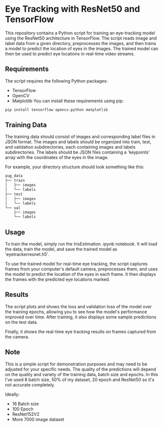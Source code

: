 
# Eye Tracking with ResNet50 and TensorFlow

This repository contains a Python script for training an eye-tracking model using the ResNet50 architecture in TensorFlow. The script reads image and label data from a given directory, preprocesses the images, and then trains a model to predict the location of eyes in the images. The trained model can then be used to predict eye locations in real-time video streams.




## Requirements

The script requires the following Python packages:

- TensorFlow
- OpenCV
- Matplotlib
You can install these requirements using pip:

```python
pip install tensorflow opencv-python matplotlib
```


## Training Data

The training data should consist of images and corresponding label files in JSON format. The images and labels should be organized into train, test, and validation subdirectories, each containing images and labels subdirectories. The labels should be JSON files containing a 'keypoints' array with the coordinates of the eyes in the image.

For example, your directory structure should look something like this:

```bash
aug_data
├── train
│   ├── images
│   └── labels
├── test
│   ├── images
│   └── labels
└── val
    ├── images
    └── labels
```

## Usage

To train the model, simply run the IrisEstimation .ipynb notebook. It will load the data, train the model, and save the trained model as 'eyetrackerresnet.h5'.

To use the trained model for real-time eye tracking, the script captures frames from your computer's default camera, preprocesses them, and uses the model to predict the location of the eyes in each frame. It then displays the frames with the predicted eye locations marked.


## Results

The script plots and shows the loss and validation loss of the model over the training epochs, allowing you to see how the model's performance improved over time. After training, it also displays some sample predictions on the test data.

Finally, it shows the real-time eye tracking results on frames captured from the camera.


## Note

This is a simple script for demonstration purposes and may need to be adjusted for your specific needs. The quality of the predictions will depend on the quality and variety of the training data, batch size and epochs. In this I've used 8 batch size, 50% of my dataset, 20 epoch and ResNet50 so it's not accurate completely.

Ideally: 
- 16 Batch size
- 100 Epoch
- ResNet152V2
- More 7000 image dataset
